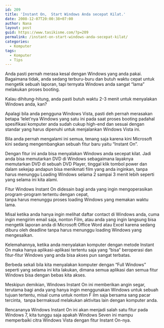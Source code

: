 ```yaml
---
id: 209
title: 'Instant On,  Start Windows Anda secepat Kilat.'
date: 2008-12-07T20:00:38+07:00
author: Nana
layout: post
guid: https://www.tasikisme.com/?p=209
permalink: /instant-on-start-windows-anda-secepat-kilat/
categories:
  - Komputer
tags:
  - Komputer
  - Tips
---
```

Anda pasti pernah merasa kesal dengan Windows yang anda pakai. Bagaimana tidak, anda sedang terburu-buru dan butuh waktu cepat untuk mengetik sebuah laporan, tapi ternyata Windows anda sangat “lama” melakukan proses booting.

Kalau dihitung-hitung, anda pasti butuh waktu 2-3 menit untuk menyalakan Windows anda, kan?

Apalagi bila anda pengguna Windows Vista, pasti deh pernah merasakan betapa ‘lelet’nya Windows yang satu ini pada saat proses booting padahal spesifikasi komputer anda sudah cukup high-end dan sesuai dengan standar yang harus dipenuhi untuk menjalankan Windows Vista ini.

Bila anda pernah mengalami ini semua, tenang saja karena kini Microsoft kini sedang mengembangkan sebuah fitur baru yaitu “Instant On”.

Dengan fitur ini anda bisa menyalakan Windows anda secepat kilat. Jadi anda bisa memutarkan DVD di Windows sebagaimana layaknya memutarkan DVD di sebuah DVD Player, tinggal klik tombol power dan dalam sekejap andapun bisa menikmati film yang anda inginkan, tanpa harus menunggu Loading Windows selama 2 sampai 3 menit lebih seperti yang selama ini kita alami.

Fitur Windows Instant On didesain bagi anda yang ingin mengoperasikan program-program tertentu dengan cepat,  
tanpa harus menunggu proses loading Windows yang memakan waktu lama.

Misal ketika anda hanya ingin melihat daftar contact di Windows anda, cuma ingin mengirim email saja, nonton Film, atau anda yang ingin langsung bisa mengetik laporan anda di Microsoft Office Word atau Excel karena sedang diburu oleh deadline tanpa harus menunggu loading Windows yang mengesalkan.

Kelemahannya, ketika anda menyalakan komputer dengan metode Instant On maka hanya aplikasi-aplikasi tertentu saja yang “bisa” beroperasi dan fitur-fitur Windows yang anda bisa akses pun sangat terbatas.

Berbeda sekali bila kita menyalakan komputer dengan “Full Windows” seperti yang selama ini kita lakukan, dimana semua aplikasi dan semua fitur Windows bisa dengan bebas kita akses.

Meskipun demikian, Windows Instant On ini memberikan angin segar, terutama bagi anda yang hanya ingin menggunakan Windows untuk sebuah tujuan tertentu, misal cuma untuk nonton F ilm saja bersama sang pacar tercinta,  tanpa bermaksud melakukan aktivitas lain dengan komputer anda.

Rencananya Windows Instant On ini akan menjadi salah satu fitur pada Windows 7, kita tunggu saja apakah Windows Seven ini mampu memperbaiki citra Windows Vista dengan fitur Instant On-nya.